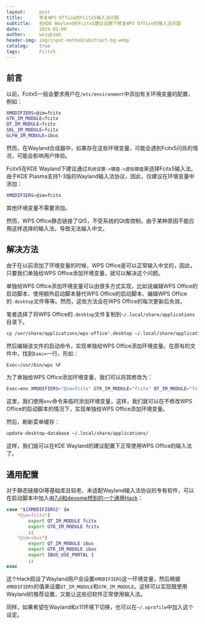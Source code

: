 ```yaml
---
layout:     post
title:      修复WPS Office的Fcitx5输入法问题
subtitle:   在KDE Wayland的Fcitx5建议设置下修复WPS Office的输入法问题
date:       2024-03-09
author:     wszqkzqk
header-img: img/input-method/abstract-bg.webp
catalog:    true
tags:       Fcitx5
---
```


## 前言

以前，Fcitx5一般会要求用户在`/etc/environment`中添加有关环境变量的配置，例如：

```bash
XMODIFIERS=@im=fcitx
GTK_IM_MODULE=fcitx
QT_IM_MODULE=fcitx
SDL_IM_MODULE=fcitx
GLFW_IM_MODULE=ibus
```

然而，在Wayland合成器中，如果存在这些环境变量，可能会遇到Fcitx5闪烁的情况，可能会影响用户体验。

Fcitx5在KDE Wayland下建议通过`系统设置->键盘->虚拟键盘`来选择Fcitx5输入法。由于KDE Plasma支持1-3版的Wayland输入法协议，因此，仅建议在环境变量中添加：

```bash
XMODIFIERS=@im=fcitx
```

其他环境变量不需要添加。

然而，WPS Office静态链接了Qt5，不受系统的Qt库控制，由于某种原因不能应用这样选择的输入法，导致无法输入中文。

## 解决方法

由于在以前添加了环境变量的时候，WPS Office是可以正常输入中文的，因此，只要我们单独给WPS Office添加环境变量，就可以解决这个问题。

单独给WPS Office添加环境变量可以由很多方式实现，比如说编辑WPS Office的启动脚本、使用额外启动脚本替代WPS Office的启动脚本、编辑WPS Office的`.desktop`文件等等。然而，这些方法会在WPS Office的每次更新后失效。

笔者选择了将WPS Office的`.desktop`文件复制到`~/.local/share/applications`目录下。

```bash
cp /usr/share/applications/wps-office*.desktop ~/.local/share/applications/
```

然后编辑该文件的启动命令，实现单独给WPS Office添加环境变量。在原有的文件中，找到`Exec=`一行，形如：

```bash
Exec=/usr/bin/wps %F
```

为了单独给WPS Office添加环境变量，我们可以将其修改为：

```bash
Exec=env XMODIFIERS="@im=fcitx" GTK_IM_MODULE="fcitx" QT_IM_MODULE="fcitx" SDL_IM_MODULE=fcitx GLFW_IM_MODULE=ibus /usr/bin/wps %F
```

这里，我们使用`env`命令来临时添加环境变量，这样，我们就可以在不修改WPS Office的启动脚本的情况下，实现单独给WPS Office添加环境变量。

然后，刷新菜单缓存：

```bash
update-desktop-database ~/.local/share/applications/
```

这样，我们就可以在KDE Wayland的建议配置下正常使用WPS Office的输入法了。

## 通用配置

对于静态链接Qt等基础库且较老、未适配Wayland输入法协议的专有软件，可以在启动脚本中加入由[7Ji和devome想到的一个通用Hack](https://github.com/7Ji-PKGBUILDs/wechat-universal-bwrap/commit/37a911cc0a4a359be950124d9a288b8100d78ea7)：

```bash
case "${XMODIFIERS}" in 
    *@im=fcitx*)
        export QT_IM_MODULE fcitx
        export GTK_IM_MODULE fcitx    
        ;;
    *@im=ibus*)
        export QT_IM_MODULE ibus
        export GTK_IM_MODULE ibus
        export IBUS_USE_PORTAL 1
        ;;
esac
```

这个Hack假设了Wayland用户会设置`XMODIFIERS`这一环境变量，然后根据`XMODIFIERS`的值来设置`QT_IM_MODULE`和`GTK_IM_MODULE`。这样可以实现既使用Wayland的推荐设置，又能让这些旧软件正常使用输入法。

同样，如果希望在Wayland和x11环境下切换，也可以在`~/.xprofile`中加入这个设定。

